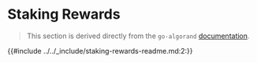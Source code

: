 # Staking Rewards

> This section is derived directly from the `go-algorand` [documentation](https://github.com/algorand/go-algorand/tree/18990e06116efa0ad29008d5879c8e4dcfa51653/heartbeat).

{{#include ../../_include/staking-rewards-readme.md:2:}}
